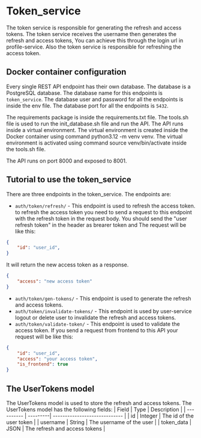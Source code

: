 # Token_service

The token service is responsible for generating the refresh and access tokens. The token service receives the username then generates the refresh and access tokens, You can achieve this through the login url in profile-service.
Also the token service is responsible for refreshing the access token.

## Docker container configuration

Every single REST API endpoint has their own database. The database is a PostgreSQL database. The database name for this endpoints is `token_service`. The database user and password for all the endpoints is inside the env file. The database port for all the endpoints is `5432`.

The requirements package is inside the requirements.txt file.
The tools.sh file is used to run the init_database.sh file and run the API.
The API runs inside a virtual environment. The virtual environment is created inside the Docker container using command python3.12 -m venv venv. The virtual environment is activated using command source venv/bin/activate inside the tools.sh file.

The API runs on port 8000 and exposed to 8001.

## Tutorial to use the token_service

There are three endpoints in the token_service. The endpoints are:
- `auth/token/refresh/` - This endpoint is used to refresh the access token. to refresh the access token you need to send a request to this endpoint with the refresh token in the request body. 
You should send the "user refresh token" in the header as brearer token and The request will be like this:

```json
{
    "id": "user_id",
}
```
It will return the new access token as a response.
```json
{
    "access": "new access token"
}
```

- `auth/token/gen-tokens/` - This endpoint is used to generate the refresh and access tokens.
- `auth/token/invalidate-tokens/` - This endpoint is used by user-service logout or delete user to invalidate the refresh and access tokens.
- `auth/token/validate-token/` - This endpoint is used to validate the access token. If you send a request from frontend to this API your request will be like this:
```json
{
    "id": "user_id",
    "access": "your access token",
    "is_frontend": true
}
```
## The UserTokens model

The UserTokens model is used to store the refresh and access tokens. The UserTokens model has the following fields:
| Field      | Type     | Description                   |
| ---------- | ---------| ----------------------------- |
| id         | Integer  | The id of the user token      |
| username   | String   | The username of the user      |
| token_data | JSON     | The refresh and access tokens |
